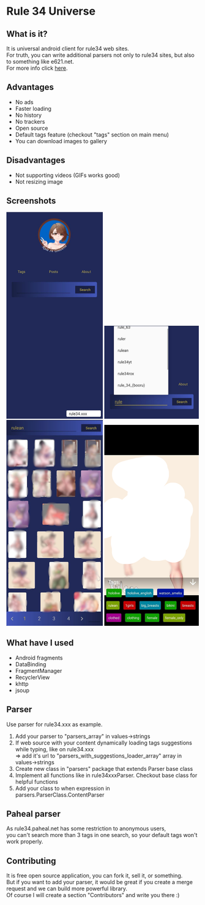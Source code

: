 # Rule 34 Universe
## What is it?
It is universal android client for rule34 web sites.<br/>
For truth, you can write additional parsers not only to rule34 sites, but also to something like e621.net. 
<br/>For more info click [here](https://github.com/ACLzz/Rule34-Universal-Android-Client/blob/main/README.md#Parser).

## Advantages
- No ads
- Faster loading
- No history
- No trackers
- Open source
- Default tags feature (checkout "tags" section on main menu)
- You can download images to gallery

## Disadvantages
- Not supporting videos (GIFs works good)
- Not resizing image

## Screenshots
<img src="./screenshots/main.jpg" width="50%"/>
<img src="./screenshots/tags.jpg" width="49%"/><br/>
<img src="./screenshots/images.jpg"/ width="50%">
<img src="./screenshots/detailed_image.jpg"/ width="49%">

## What have I used
- Android fragments
- DataBinding
- FragmentManager
- RecyclerView
- khttp
- jsoup

## Parser
Use parser for rule34.xxx as example.
1) Add your parser to "parsers_array" in values->strings
2) If web source with your content dynamically loading tags suggestions while typing, like on rule34.xxx<br/> => add it's url to "parsers_with_suggestions_loader_array" array in values->strings 
3) Create new class in "parsers" package that extends Parser base class
4) Implement all functions like in rule34xxxParser. Checkout base class for helpful functions
5) Add your class to when expression in parsers.ParserClass.ContentParser

## Paheal parser
As rule34.paheal.net has some restriction to anonymous users, <br/>you can't search more than 3 tags in one search, so your default tags won't work properly.

## Contributing
It is free open source application, you can fork it, sell it, or something.<br/>
But if you want to add your parser, it would be great if you create a merge request and we can build more powerful library.<br/>
Of course I will create a section "Contributors" and write you there :) 
